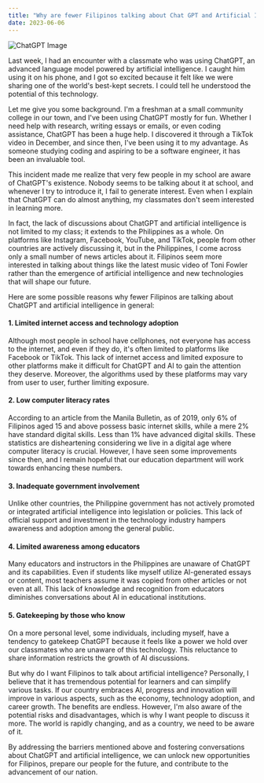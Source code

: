 ```yaml
---
title: "Why are fewer Filipinos talking about Chat GPT and Artificial Intelligence?"
date: 2023-06-06
---
```


<img src="https://www.rappler.com/tachyon/2023/02/chatgpt-reuters-6-scaled.jpg" alt="ChatGPT Image" style="max-height: 70%;">

Last week, I had an encounter with a classmate who was using ChatGPT, an advanced language model powered by artificial intelligence. I caught him using it on his phone, and I got so excited because it felt like we were sharing one of the world's best-kept secrets. I could tell he understood the potential of this technology.

Let me give you some background. I'm a freshman at a small community college in our town, and I've been using ChatGPT mostly for fun. Whether I need help with research, writing essays or emails, or even coding assistance, ChatGPT has been a huge help. I discovered it through a TikTok video in December, and since then, I've been using it to my advantage. As someone studying coding and aspiring to be a software engineer, it has been an invaluable tool.

This incident made me realize that very few people in my school are aware of ChatGPT's existence. Nobody seems to be talking about it at school, and whenever I try to introduce it, I fail to generate interest. Even when I explain that ChatGPT can do almost anything, my classmates don't seem interested in learning more.

In fact, the lack of discussions about ChatGPT and artificial intelligence is not limited to my class; it extends to the Philippines as a whole. On platforms like Instagram, Facebook, YouTube, and TikTok, people from other countries are actively discussing it, but in the Philippines, I come across only a small number of news articles about it. Filipinos seem more interested in talking about things like the latest music video of Toni Fowler rather than the emergence of artificial intelligence and new technologies that will shape our future.

Here are some possible reasons why fewer Filipinos are talking about ChatGPT and artificial intelligence in general:

#### 1. Limited internet access and technology adoption

Although most people in school have cellphones, not everyone has access to the internet, and even if they do, it's often limited to platforms like Facebook or TikTok. This lack of internet access and limited exposure to other platforms make it difficult for ChatGPT and AI to gain the attention they deserve. Moreover, the algorithms used by these platforms may vary from user to user, further limiting exposure.

#### 2. Low computer literacy rates

According to an article from the Manila Bulletin, as of 2019, only 6% of Filipinos aged 15 and above possess basic internet skills, while a mere 2% have standard digital skills. Less than 1% have advanced digital skills. These statistics are disheartening considering we live in a digital age where computer literacy is crucial. However, I have seen some improvements since then, and I remain hopeful that our education department will work towards enhancing these numbers.

#### 3. Inadequate government involvement

Unlike other countries, the Philippine government has not actively promoted or integrated artificial intelligence into legislation or policies. This lack of official support and investment in the technology industry hampers awareness and adoption among the general public.

#### 4. Limited awareness among educators

Many educators and instructors in the Philippines are unaware of ChatGPT and its capabilities. Even if students like myself utilize AI-generated essays or content, most teachers assume it was copied from other articles or not even at all. This lack of knowledge and recognition from educators diminishes conversations about AI in educational institutions.

#### 5. Gatekeeping by those who know

On a more personal level, some individuals, including myself, have a tendency to gatekeep ChatGPT because it feels like a power we hold over our classmates who are unaware of this technology. This reluctance to share information restricts the growth of AI discussions.

But why do I want Filipinos to talk about artificial intelligence? Personally, I believe that it has tremendous potential for learners and can simplify various tasks. If our country embraces AI, progress and innovation will improve in various aspects, such as the economy, technology adoption, and career growth. The benefits are endless. However, I'm also aware of the potential risks and disadvantages, which is why I want people to discuss it more. The world is rapidly changing, and as a country, we need to be aware of it.

By addressing the barriers mentioned above and fostering conversations about ChatGPT and artificial intelligence, we can unlock new opportunities for Filipinos, prepare our people for the future, and contribute to the advancement of our nation.
